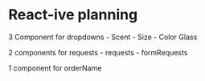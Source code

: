 # React-ive planning 
3 Component for dropdowns
    - Scent
    - Size
    - Color Glass

2 components for requests
    - requests
    - formRequests

1 component for orderName